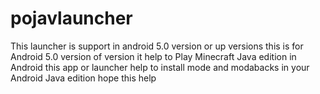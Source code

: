 # pojavlauncher
This launcher is support in android 5.0 version or up versions
this is for Android 5.0 version of version it help to Play Minecraft Java edition in Android this app or launcher help to  install mode and modabacks in your Android Java edition
hope this help
